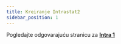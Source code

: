 ```yaml
---
title: Kreiranje Intrastat2
sidebar_position: 1
---
```


Pogledajte odgovarajuću stranicu za  **[Intra 1](/docs/finance-area/declarations/intrastat/create-intrastat1/create-intrastat1-intro)**








